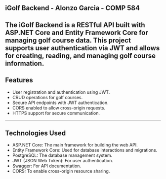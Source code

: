 iGolf Backend - Alonzo Garcia - COMP 584
------------------------------
The iGolf Backend is a RESTful API built with ASP.NET Core and Entity Framework Core for managing golf course data. This project supports user authentication via JWT and allows for creating, reading, and managing golf course information.
------------------------------
Features
------------------------------
- User registration and authentication using JWT.
- CRUD operations for golf courses.
- Secure API endpoints with JWT authentication.
- CORS enabled to allow cross-origin requests.
- HTTPS support for secure communication.
------------------------------
Technologies Used
------------------------------
- ASP.NET Core: The main framework for building the web API.
- Entity Framework Core: Used for database interactions and migrations.
- PostgreSQL: The database management system.
- JWT (JSON Web Token): For user authentication.
- Swagger: For API documentation.
- CORS: To enable cross-origin resource sharing.
